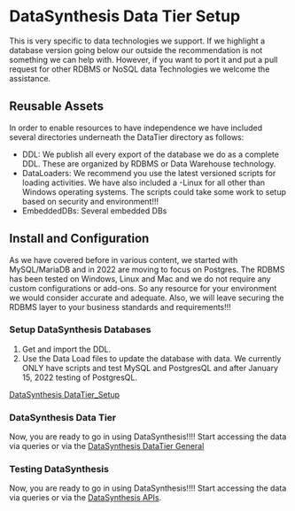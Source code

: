 # DataSynthesis Data Tier Setup
This is very specific to data technologies we support. If we highlight a database version
going below our outside the recommendation is not something we can help with. However,
if you want to port it and put a pull request for other RDBMS or NoSQL data Technologies
we welcome the assistance.

## Reusable Assets
In order to enable resources to have independence we have included several directories
underneath the DataTier directory as follows:

- DDL: We publish all every export of the database we do as a complete DDL. These are organized by RDBMS or 
Data Warehouse technology.
- DataLoaders: We recommend you use the latest versioned scripts
for loading activities. We have also included a <version>-Linux for all other than Windows operating systems. The scripts
could take some work to setup based on security and environment!!!
- EmbeddedDBs: Several embedded DBs
   
## Install and Configuration
As we have covered before in various content, we started with MySQL/MariaDB and in 2022 are moving to focus on 
Postgres. The RDBMS has been tested on Windows, Linux and Mac and we do not require any custom configurations or 
add-ons. So any resource for your environment we would consider accurate and adequate. Also, we will leave securing the RDBMS 
layer to your business standards and requirements!!!

### Setup DataSynthesis Databases
1. Get and import the DDL. 
2. Use the Data Load files to update the database with data. We currently ONLY have scripts and test MySQL and PostgresQL
and after January 15, 2022 testing of PostgresQL.

[DataSynthesis DataTier_Setup](https://github.com/Project-Herophilus/DataSynthesis/blob/main/DataTier/DataSynthesis-DataTier-Setup.md)

### DataSynthesis Data Tier
Now, you are ready to go in using DataSynthesis!!!! Start accessing the data via queries or via the
[DataSynthesis DataTier General](https://github.com/Project-Herophilus/DataSynthesis/blob/main/DataTier/DataSynthesis-DataTier-DataModel.md)

### Testing DataSynthesis
Now, you are ready to go in using DataSynthesis!!!! Start accessing the data via queries or via the
[DataSynthesis APIs](https://github.com/Project-Herophilus/DataSynthesis/tree/main/DataTier-APIs). 
